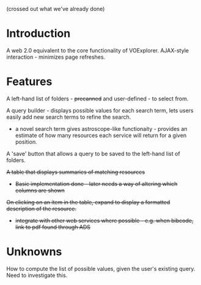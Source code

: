 (crossed out what we've already done)

# Introduction #
A web 2.0 equivalent to the core functionality of VOExplorer.
AJAX-style interaction - minimizes page refreshes.

# Features #
A left-hand list of folders - ~~precanned~~ and user-defined - to select from.

A query builder - displays possible values for each search term, lets users easily add new search terms to refine the search.
  * a novel search term gives astroscope-like functionaity - provides an estimate of how many resources each service will return for a given position.

A 'save' button that allows a query to be saved to the left-hand list of folders.

~~A table that displays summaries of matching resources~~
  * ~~Basic implementation done - later needs a way of altering which columns are shown~~

~~On clicking on an item in the table, expand to display a formatted description of the resource.~~
  * ~~integrate with other web services where possible - e.g. when bibcode, link to pdf found through ADS~~

# Unknowns #
How to compute the list of possible values, given the user's existing query. Need to investigate this.